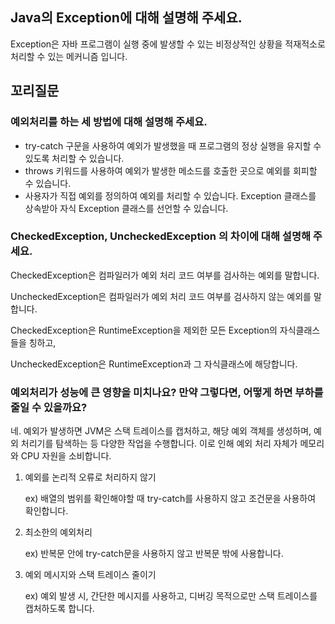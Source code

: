 ## **Java의 Exception에 대해 설명해 주세요.**

Exception은 자바 프로그램이 실행 중에 발생할 수 있는 비정상적인 상황을 적재적소로 처리할 수 있는 메커니즘 입니다.

## 꼬리질문

### 예외처리를 하는 세 방법에 대해 설명해 주세요.

-   try-catch 구문을 사용하여 예외가 발생했을 때 프로그램의 정상 실행을 유지할 수 있도록 처리할 수 있습니다.
-   throws 키워드를 사용하여 예외가 발생한 메소드를 호출한 곳으로 예외를 회피할 수 있습니다.
-   사용자가 직접 예외를 정의하여 예외를 처리할 수 있습니다. Exception 클래스를 상속받아 자식 Exception 클래스를 선언할 수 있습니다.

### CheckedException, UncheckedException 의 차이에 대해 설명해 주세요.

CheckedException은 컴파일러가 예외 처리 코드 여부를 검사하는 예외를 말합니다.

UncheckedException은 컴파일러가 예외 처리 코드 여부를 검사하지 않는 예외를 말합니다.

CheckedException은 RuntimeException을 제외한 모든 Exception의 자식클래스들을 칭하고,

UncheckedException은 RuntimeException과 그 자식클래스에 해당합니다.

### 예외처리가 성능에 큰 영향을 미치나요? 만약 그렇다면, 어떻게 하면 부하를 줄일 수 있을까요?

네. 예외가 발생하면 JVM은 스택 트레이스를 캡처하고, 해당 예외 객체를 생성하며, 예외 처리기를 탐색하는 등 다양한 작업을 수행합니다. 이로 인해 예외 처리 자체가 메모리와 CPU 자원을 소비합니다.

1. 예외를 논리적 오류로 처리하지 않기

    ex) 배열의 범위를 확인해야할 때 try-catch를 사용하지 않고 조건문을 사용하여 확인합니다.

2. 최소한의 예외처리

    ex) 반복문 안에 try-catch문을 사용하지 않고 반복문 밖에 사용합니다.

3. 예외 메시지와 스택 트레이스 줄이기

    ex) 예외 발생 시, 간단한 메시지를 사용하고, 디버깅 목적으로만 스택 트레이스를 캡처하도록 합니다.
